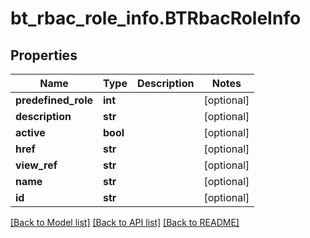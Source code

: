 # bt_rbac_role_info.BTRbacRoleInfo

## Properties
Name | Type | Description | Notes
------------ | ------------- | ------------- | -------------
**predefined_role** | **int** |  | [optional] 
**description** | **str** |  | [optional] 
**active** | **bool** |  | [optional] 
**href** | **str** |  | [optional] 
**view_ref** | **str** |  | [optional] 
**name** | **str** |  | [optional] 
**id** | **str** |  | [optional] 

[[Back to Model list]](../README.md#documentation-for-models) [[Back to API list]](../README.md#documentation-for-api-endpoints) [[Back to README]](../README.md)


